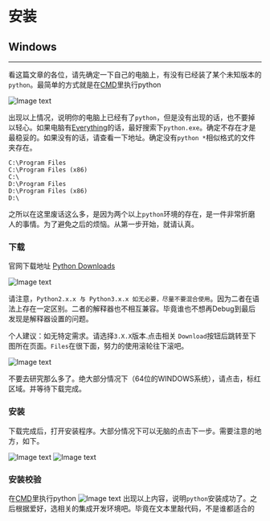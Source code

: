 # 安装

## Windows
____
看这篇文章的各位，请先确定一下自己的电脑上，有没有已经装了某个未知版本的`python`。最简单的方式就是在[CMD](http://cmd)里执行python

![Image text](https://raw.githubusercontent.com/liufeng3486/Documents/master/python%E5%9F%BA%E7%A1%80/_static/screenshot/python_cmd_check.png)

出现以上情况，说明你的电脑上已经有了`python`，但是没有出现的话，也不要掉以轻心。如果电脑有[Everything](http://everything)的话，最好搜索下`python.exe`。确定不存在才是最稳妥的。如果没有的话，请查看一下地址。确定没有`python *`相似格式的文件夹存在。

    C:\Program Files
    C:\Program Files (x86)
    C:\
    D:\Program Files
    D:\Program Files (x86)
    D:\
    
之所以在这里废话这么多，是因为两个以上`python`环境的存在，是一件非常折磨人的事情。为了避免之后的烦恼。从第一步开始，就请认真。

### 下载
官网下载地址 [Python Downloads](https://www.python.org/downloads/) 

![Image text](https://raw.githubusercontent.com/liufeng3486/Documents/master/python%E5%9F%BA%E7%A1%80/_static/screenshot/python_down_1.png)

请注意，`Python2.x.x 与 Python3.x.x 如无必要，尽量不要混合使用`。因为二者在语法上存在一定区别。二者的解释器也不相互兼容。毕竟谁也不想再Debug到最后发现是解释器设置的问题。

个人建议：如无特定需求。请选择`3.X.X`版本.点击相关 `Download`按钮后跳转至下图所在页面。`Files`在很下面，努力的使用滚轮往下滚吧。

![Image text](https://raw.githubusercontent.com/liufeng3486/Documents/master/python%E5%9F%BA%E7%A1%80/_static/screenshot/python_down_2.png)

不要去研究那么多了。绝大部分情况下（64位的WINDOWS系统），请点击，标红区域。并等待下载完成。

### 安装
下载完成后，打开安装程序。大部分情况下可以无脑的点击下一步。需要注意的地方，如下。

![Image text](https://raw.githubusercontent.com/liufeng3486/Documents/master/python%E5%9F%BA%E7%A1%80/_static/screenshot/python_install_1.png)
![Image text](https://raw.githubusercontent.com/liufeng3486/Documents/master/python%E5%9F%BA%E7%A1%80/_static/screenshot/python_install_2.png)


### 安装校验
在[CMD](http://cmd)里执行python
![Image text](https://raw.githubusercontent.com/liufeng3486/Documents/master/python%E5%9F%BA%E7%A1%80/_static/screenshot/python_cmd_check.png)
出现以上内容，说明`python`安装成功了。之后根据爱好，选相关的集成开发环境吧。毕竟在文本里敲代码，不是谁都适合的




